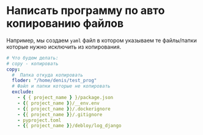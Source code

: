 


# Написать программу по авто копированию файлов

Например, мы создаем `yaml` файл в котором указываем те файлы/папки которые нужно исключить из копирования.

```yaml
# Что будем делать:
# copy - копировать
copy:
  #  Папка откуда копировать 
  floder: "/home/denis/test_prog"
  # Файл и папки которые не копировать  
  exclude:
    - { { project_name } }/package.json
    - {{ project_name }}/__env.env
    - {{ project_name }}/.dockerignore
    - {{ project_name }}/.gitignore
    - pyproject.toml
    - {{ project_name }}/debloy/log_django
```